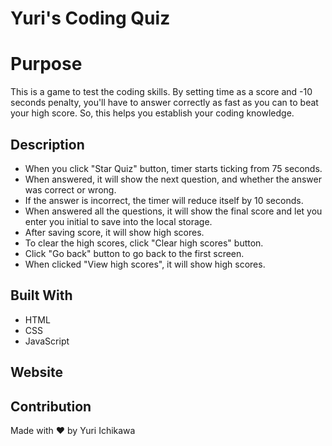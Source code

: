 # Yuri's Coding Quiz

# Purpose
This is a game to test the coding skills. By setting time as a score and -10 seconds penalty, you'll have to answer correctly as fast as you can to beat your high score. So, this helps you establish your coding knowledge.

## Description
* When you click "Star Quiz" button, timer starts ticking from 75 seconds.
* When answered, it will show the next question, and whether the answer was correct or wrong.
* If the answer is incorrect, the timer will reduce itself by 10 seconds.
* When answered all the questions, it will show the final score and let you enter you initial to save into the local storage.
* After saving score, it will show high scores.
* To clear the high scores, click "Clear high scores" button.
* Click "Go back" button to go back to the first screen.
* When clicked "View high scores", it will show high scores.
    
<!-- * Criteria can be assigned when "Generate Password" button is clicked showing prompts which asks each criteria one by one.<br/>
    Examples:<br/>
    ![alt text](./assets/images/screenshot_02_inputprompt.png)
    ![alt text](./assets/images/screenshot_02_confirmprompt.png)
* If invalid number entered or no character type chosen, it returns an error and closes the prompt.<br/>
    Examples:<br/>
    ![alt text](./assets/images/screenshot_03_errormessage_1.png)
    ![alt text](./assets/images/screenshot_03_errormessage_2.png)
* Password will be generated after all the questions are answered and be shown in the textbox.<br/>
    Example:<br/>
    ![alt text](./assets/images/screenshot_04_passwordgenerated.png) -->

## Built With
* HTML
* CSS
* JavaScript

## Website
<!-- https://yurii92.github.io/password-generator/ -->
<!-- ![alt text](./assets/images/screenshot_01_firstscreen.png) -->

## Contribution
Made with ❤️ by Yuri Ichikawa